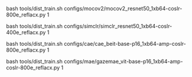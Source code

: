 bash tools/dist_train.sh configs/mocov2/mocov2_resnet50_1xb64-coslr-800e_reflacx.py 1

bash tools/dist_train.sh configs/simclr/simclr_resnet50_1xb64-coslr-400e_reflacx.py 1

bash tools/dist_train.sh configs/cae/cae_beit-base-p16_1xb64-amp-coslr-800e_reflacx.py 1

bash tools/dist_train.sh configs/mae/gazemae_vit-base-p16_1xb64-amp-coslr-800e_reflacx.py 1

